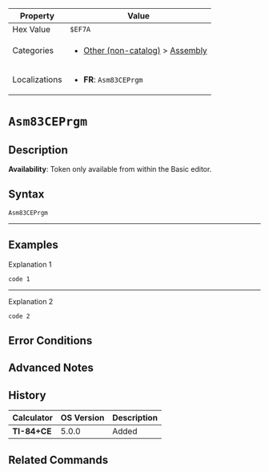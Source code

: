 | Property      | Value |
|---------------|-------|
| Hex Value     | `$EF7A`|
| Categories    | <ul><li>[Other (non-catalog)](<../categories/Other (non-catalog).md>) > [Assembly](<../categories/Other (non-catalog).md#Assembly>)</li></ul> |
| Localizations | <ul><li><b>FR</b>: `Asm83CEPrgm`</li></ul> |

# `Asm83CEPrgm`

## Description



<b>Availability</b>: Token only available from within the Basic editor.

## Syntax
`Asm83CEPrgm`

<hr>

## Examples

Explanation 1
```ti-basic
code 1
```
---
Explanation 2
```ti-basic
code 2
```

## Error Conditions


## Advanced Notes


## History
| Calculator | OS Version | Description |
|------------|------------|-------------|
| <b>TI-84+CE</b> | 5.0.0 | Added

## Related Commands

    